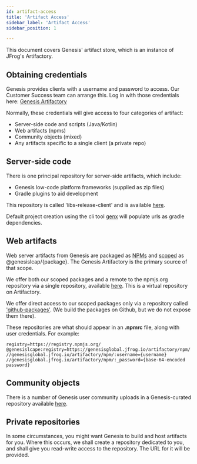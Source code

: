 ```yaml
---
id: artifact-access
title: 'Artifact Access'
sidebar_label: 'Artifact Access'
sidebar_position: 1

---
```


This document covers Genesis' artifact store, which is an instance of JFrog's Artifactory.


## Obtaining credentials

Genesis provides clients with a username and password to access.  Our Customer Success team can arrange this.
Log in with those credentials here:  [Genesis Artifactory](https://genesisglobal.jfrog.io/ui/login/)

Normally, these credentials will give access to four categories of artifact:
 * Server-side code and scripts (Java/Kotlin)
 * Web artifacts (npms)
 * Community objects (mixed)
 * Any artifacts specific to a single client (a private repo)


## Server-side code

There is one principal repository for server-side artifacts, which include:
 * Genesis low-code platform frameworks (supplied as zip files)
 * Gradle plugins to aid development

This repository is called 'libs-release-client' and is available
[here](https://genesisglobal.jfrog.io/artifactory/libs-release-client/).

Default project creation using the cli tool [genx](/getting-started/quick-start/create-a-new-project) will populate
urls as gradle dependencies.


## Web artifacts

Web server artifacts from Genesis are packaged as [NPMs](https://docs.npmjs.com/about-npm) and 
[scoped](https://docs.npmjs.com/about-scopes) as @genesislcap/{package}.  The Genesis Artifactory is the primary
source of that scope.

We offer both our scoped packages and a remote to the npmjs.org repository via a single repository, available
[here](https://genesisglobal.jfrog.io/artifactory/npm/).  This is a virtual repository on Artifactory.

We offer direct access to our scoped packages only via a repository called ['github-packages'](https://genesisglobal.jfrog.io/artifactory/github-packages/). (We build the packages on Github, but we do not expose them there).

These repositories are what should appear in an **.npmrc** file, along with user credentials.  For example:
```text
registry=https://registry.npmjs.org/
@genesislcape:registry=https://genesisglobal.jfrog.io/artifactory/npm/
//genesisglobal.jfrog.io/artifactory/npm/:username={username}
//genesisglobal.jfrog.io/artifactory/npm/:_password={base-64-encoded password}
```

## Community objects

There is a number of Genesis user community uploads in a Genesis-curated repository available
[here](https://genesisglobal.jfrog.io/artifactory/community-uploads/).


## Private repositories

In some circumstances, you might want Genesis to build and host artifacts for you. Where this occurs, we shall create a repository dedicated to you, and shall give you read-write access to the repository. The URL for it will be provided.

